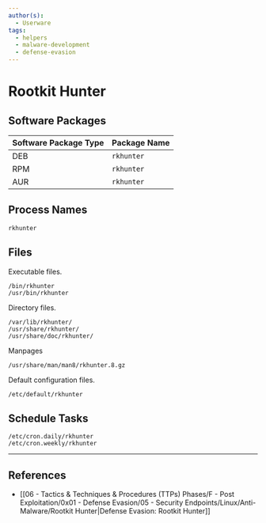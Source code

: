 ```yaml
---
author(s):
  - Userware
tags:
  - helpers
  - malware-development
  - defense-evasion
---
```

# Rootkit Hunter

## Software Packages

| Software Package Type | Package Name |
| --------------------- | ------------ |
| DEB                   | `rkhunter`   |
| RPM                   | `rkhunter`   |
| AUR                   | `rkhunter`   |

## Process Names

```
rkhunter
```

## Files

Executable files.

```
/bin/rkhunter
/usr/bin/rkhunter
```

Directory files.

```
/var/lib/rkhunter/
/usr/share/rkhunter/
/usr/share/doc/rkhunter/
```

Manpages

```
/usr/share/man/man8/rkhunter.8.gz
```

Default configuration files.

```
/etc/default/rkhunter
```

## Schedule Tasks

```
/etc/cron.daily/rkhunter
/etc/cron.weekly/rkhunter
```

---
## References

- [[06 - Tactics & Techniques & Procedures (TTPs) Phases/F - Post Exploitation/0x01 - Defense Evasion/05 - Security Endpoints/Linux/Anti-Malware/Rootkit Hunter|Defense Evasion: Rootkit Hunter]]